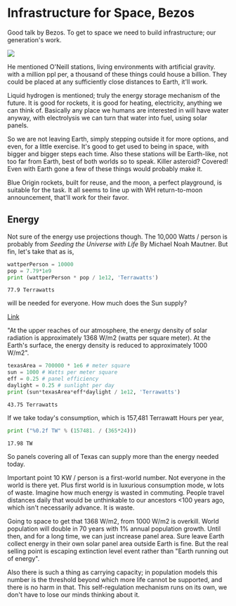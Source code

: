 # Infrastructure for Space, Bezos

Good talk by Bezos. To get to space we need to build infrastructure;
our generation's work.

[![](http://img.youtube.com/vi/GQ98hGUe6FM/0.jpg)](http://www.youtube.com/watch?v=GQ98hGUe6FM)

He mentioned O'Neill stations, living environments with artificial
gravity. with a million ppl per, a thousand of these things could
house a billion. They could be placed at any sufficiently close
distances to Earth, it'll work.

Liquid hydrogen is mentioned; truly the energy storage mechanism of
the future. It is good for rockets, it is good for heating,
electricity, anything we can think of. Basically any place we humans
are interested in will have water anyway, with electrolysis we can
turn that water into fuel, using solar panels.

So we are not leaving Earth, simply stepping outside it for more
options, and even, for a little exercise. It's good to get used to
being in space, with bigger and bigger steps each time. Also these
stations will be Earth-like, not too far from Earth, best of both
worlds so to speak. Killer asteroid? Covered! Even with Earth gone a
few of these things would probably make it.

Blue Origin rockets, built for reuse, and the moon, a perfect
playground, is suitable for the task. It all seems to line up with WH
return-to-moon announcement, that'll work for their favor. 

<a name='energy'/>

## Energy

Not sure of the energy use projections though.  The 10,000 Watts /
person is probably from *Seeding the Universe with Life* By Michael
Noah Mautner. But fin, let's take that as is,

```python
wattperPerson = 10000
pop = 7.79*1e9
print (wattperPerson * pop / 1e12, 'Terrawatts')
```

```text
77.9 Terrawatts
```

will be needed for everyone. How much does the Sun supply?

[Link](https://ag.tennessee.edu/solar/Pages/What%20Is%20Solar%20Energy/Sun's%20Energy.aspx)

"At the upper reaches of our atmosphere, the energy density of solar
radiation is approximately 1368 W/m2 (watts per square meter).  At the
Earth's surface, the energy density is reduced to approximately 1000
W/m2".

```python
texasArea = 700000 * 1e6 # meter square
sun = 1000 # Watts per meter square
eff = 0.25 # panel efficiency
daylight = 0.25 # sunlight per day
print (sun*texasArea*eff*daylight / 1e12, 'Terrawatts')
```

```text
43.75 Terrawatts
```

If we take today's consumption, which is 157,481 Terrawatt Hours per year,

```python
print ("%0.2f TW" % (157481. / (365*24)))
```

```text
17.98 TW
```

So panels covering all of Texas can supply more than the energy needed
today.

Important point 10 KW / person is a first-world number. Not everyone
in the world is there yet. Plus first world is in luxurious
consumption mode, w lots of waste. Imagine how much energy is wasted
in commuting. People travel distances daily that would be unthinkable
to our ancestors <100 years ago, which isn't necessarily advance. It
is waste.

Going to space to get that 1368 W/m2, from 1000 W/m2 is
overkill. World population will double in 70 years with 1% annual
population growth.  Until then, and for a long time, we can just
increase panel area. Sure leave Earth collect energy in their own
solar panel area outside Earth is fine. But the real selling point is
escaping extinction level event rather than "Earth running out of energy". 

Also there is such a thing as carrying capacity; in population models
this number is the threshold beyond which more life cannot be
supported, and there is no harm in that. This self-regulation
mechanism runs on its own, we don't have to lose our minds thinking
about it.




